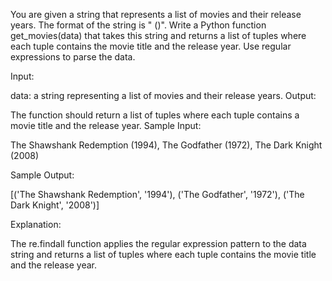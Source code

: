You are given a string that represents a list of movies and their release years. The format of the string is "<movie title> (<release year>)". Write a Python function get_movies(data) that takes this string and returns a list of tuples where each tuple contains the movie title and the release year. Use regular expressions to parse the data.

Input:

data: a string representing a list of movies and their release years.
Output:

The function should return a list of tuples where each tuple contains a movie title and the release year.
Sample Input:

The Shawshank Redemption (1994), The Godfather (1972), The Dark Knight (2008)

Sample Output:

[('The Shawshank Redemption', '1994'), ('The Godfather', '1972'), ('The Dark Knight', '2008')]

Explanation:

The re.findall function applies the regular expression pattern to the data string and returns a list of tuples where each tuple contains the movie title and the release year.

